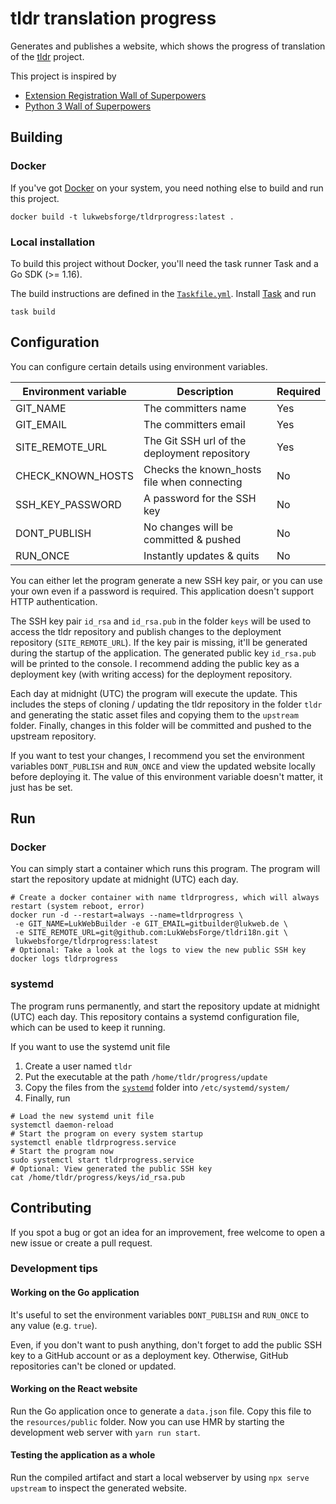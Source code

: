 # tldr translation progress

Generates and publishes a website, which shows the progress of translation of the 
[tldr](https://github.com/tldr-pages/tldr/) project.

This project is inspired by
* [Extension Registration Wall of Superpowers](https://extreg-wos.toolforge.org/)
* [Python 3 Wall of Superpowers](http://python3wos.appspot.com/)

## Building

### Docker

If you've got [Docker](https://www.docker.com/) on your system, you need nothing else to build and run this project.

```shell script
docker build -t lukwebsforge/tldrprogress:latest .
```

### Local installation

To build this project without Docker, you'll need the task runner Task and a Go SDK (>= 1.16).

The build instructions are defined in the [`Taskfile.yml`](Taskfile.yml). 
Install [Task](https://taskfile.dev/#/installation) and run
```shell script
task build
```

## Configuration

You can configure certain details using environment variables.

| Environment variable | Description                                  | Required |
| ---                  | ---                                          | ---      |
| GIT_NAME             | The committers name                          | Yes      |
| GIT_EMAIL            | The committers email                         | Yes      |
| SITE_REMOTE_URL      | The Git SSH url of the deployment repository | Yes      |
| CHECK_KNOWN_HOSTS    | Checks the known_hosts file when connecting  | No       |
| SSH_KEY_PASSWORD     | A password for the SSH key                   | No       |
| DONT_PUBLISH         | No changes will be committed & pushed        | No       |
| RUN_ONCE             | Instantly updates & quits                    | No       |

You can either let the program generate a new SSH key pair, or you can use your own even if a password is required.
This application doesn't support HTTP authentication.

The SSH key pair `id_rsa` and `id_rsa.pub` in the folder `keys` will be used to access the tldr repository and 
publish changes to the deployment repository (`SITE_REMOTE_URL`). 
If the key pair is missing, it'll be generated during the startup of the application.
The generated public key `id_rsa.pub` will be printed to the console.
I recommend adding the public key as a deployment key (with writing access) for the deployment repository.

Each day at midnight (UTC) the program will execute the update.
This includes the steps of cloning / updating the tldr repository in the folder `tldr` and 
generating the static asset files and copying them to the `upstream` folder.
Finally, changes in this folder will be committed and pushed to the upstream repository.

If you want to test your changes, I recommend you set the environment variables `DONT_PUBLISH` and `RUN_ONCE` 
and view the updated website locally before deploying it.
The value of this environment variable doesn't matter, it just has be set.

## Run

### Docker

You can simply start a container which runs this program.
The program will start the repository update at midnight (UTC) each day.

```shell script
# Create a docker container with name tldrprogress, which will always restart (system reboot, error)
docker run -d --restart=always --name=tldrprogress \
 -e GIT_NAME=LukWebBuilder -e GIT_EMAIL=gitbuilder@lukweb.de \
 -e SITE_REMOTE_URL=git@github.com:LukWebsForge/tldri18n.git \
 lukwebsforge/tldrprogress:latest
# Optional: Take a look at the logs to view the new public SSH key
docker logs tldrprogress
```

### systemd

The program runs permanently, and start the repository update at midnight (UTC) each day.
This repository contains a systemd configuration file, which can be used to keep it running.

If you want to use the systemd unit file
1. Create a user named `tldr`
2. Put the executable at the path `/home/tldr/progress/update`
3. Copy the files from the [`systemd`](systemd) folder into `/etc/systemd/system/`
4. Finally, run
```shell script
# Load the new systemd unit file
systemctl daemon-reload
# Start the program on every system startup
systemctl enable tldrprogress.service
# Start the program now
sudo systemctl start tldrprogress.service
# Optional: View generated the public SSH key
cat /home/tldr/progress/keys/id_rsa.pub
```

## Contributing

If you spot a bug or got an idea for an improvement, free welcome to open a new issue or create a pull request.

### Development tips

#### Working on the Go application

It's useful to set the environment variables `DONT_PUBLISH` and `RUN_ONCE` to any value (e.g. `true`).

Even, if you don't want to push anything, don't forget to add the public SSH key to a GitHub account or as a deployment key.
Otherwise, GitHub repositories can't be cloned or updated.

#### Working on the React website

Run the Go application once to generate a `data.json` file.
Copy this file to the `resources/public` folder.
Now you can use HMR by starting the development web server with `yarn run start`.

#### Testing the application as a whole

Run the compiled artifact and start a local webserver by using `npx serve upstream` to inspect the generated website.
